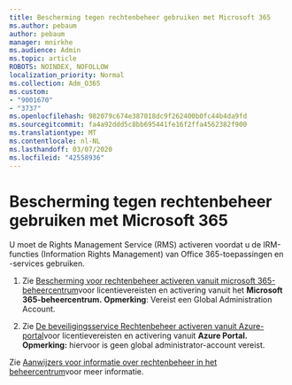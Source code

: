 ```yaml
---
title: Bescherming tegen rechtenbeheer gebruiken met Microsoft 365
ms.author: pebaum
author: pebaum
manager: mnirkhe
ms.audience: Admin
ms.topic: article
ROBOTS: NOINDEX, NOFOLLOW
localization_priority: Normal
ms.collection: Adm_O365
ms.custom:
- "9001670"
- "3737"
ms.openlocfilehash: 982079c674e387018dc9f262400b0fc44b4da9fd
ms.sourcegitcommit: fa4a92ddd5c8bb695441fe16f2ffa4562382f900
ms.translationtype: MT
ms.contentlocale: nl-NL
ms.lasthandoff: 03/07/2020
ms.locfileid: "42558936"
---
```

# <a name="use-rights-management-protection-with-microsoft-365"></a>Bescherming tegen rechtenbeheer gebruiken met Microsoft 365

U moet de Rights Management Service (RMS) activeren voordat u de IRM-functies (Information Rights Management) van Office 365-toepassingen en -services gebruiken.

1. Zie [Bescherming voor rechtenbeheer activeren vanuit microsoft 365-beheercentrum](https://docs.microsoft.com/azure/information-protection/activate-office365)voor licentievereisten en activering vanuit het **Microsoft 365-beheercentrum.** **Opmerking**: Vereist een Global Administration Account.

2. Zie [De beveiligingsservice Rechtenbeheer activeren vanuit Azure-portal](https://docs.microsoft.com/azure/information-protection/activate-azure)voor licentievereisten en activering vanuit **Azure Portal.** **Opmerking:** hiervoor is geen global administrator-account vereist.
 

Zie [Aanwijzers voor informatie over rechtenbeheer in het beheercentrum](https://docs.microsoft.com/office365/enterprise/activate-rms-in-office-365)voor meer informatie.
